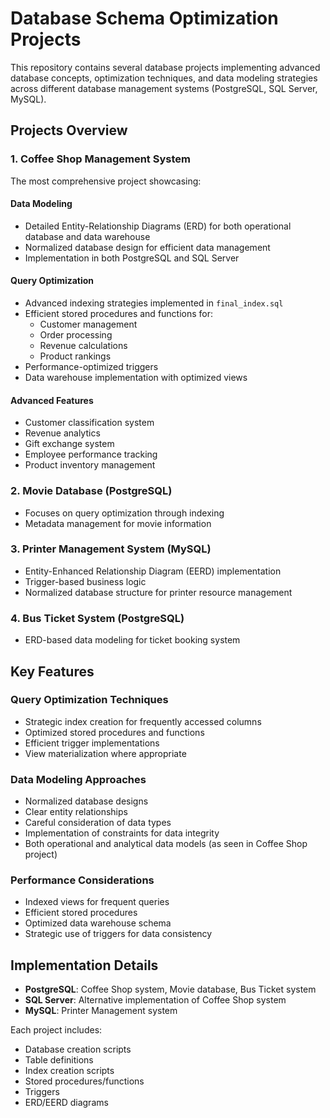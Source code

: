 # Database Schema Optimization Projects

This repository contains several database projects implementing advanced database concepts, optimization techniques, and data modeling strategies across different database management systems (PostgreSQL, SQL Server, MySQL).

## Projects Overview

### 1. Coffee Shop Management System
The most comprehensive project showcasing:

#### Data Modeling
- Detailed Entity-Relationship Diagrams (ERD) for both operational database and data warehouse
- Normalized database design for efficient data management
- Implementation in both PostgreSQL and SQL Server

#### Query Optimization
- Advanced indexing strategies implemented in `final_index.sql`
- Efficient stored procedures and functions for:
  - Customer management
  - Order processing
  - Revenue calculations
  - Product rankings
- Performance-optimized triggers
- Data warehouse implementation with optimized views

#### Advanced Features
- Customer classification system
- Revenue analytics
- Gift exchange system
- Employee performance tracking
- Product inventory management

### 2. Movie Database (PostgreSQL)
- Focuses on query optimization through indexing
- Metadata management for movie information

### 3. Printer Management System (MySQL)
- Entity-Enhanced Relationship Diagram (EERD) implementation
- Trigger-based business logic
- Normalized database structure for printer resource management

### 4. Bus Ticket System (PostgreSQL)
- ERD-based data modeling for ticket booking system

## Key Features

### Query Optimization Techniques
- Strategic index creation for frequently accessed columns
- Optimized stored procedures and functions
- Efficient trigger implementations
- View materialization where appropriate

### Data Modeling Approaches
- Normalized database designs
- Clear entity relationships
- Careful consideration of data types
- Implementation of constraints for data integrity
- Both operational and analytical data models (as seen in Coffee Shop project)

### Performance Considerations
- Indexed views for frequent queries
- Efficient stored procedures
- Optimized data warehouse schema
- Strategic use of triggers for data consistency

## Implementation Details

- **PostgreSQL**: Coffee Shop system, Movie database, Bus Ticket system
- **SQL Server**: Alternative implementation of Coffee Shop system
- **MySQL**: Printer Management system

Each project includes:
- Database creation scripts
- Table definitions
- Index creation scripts
- Stored procedures/functions
- Triggers
- ERD/EERD diagrams